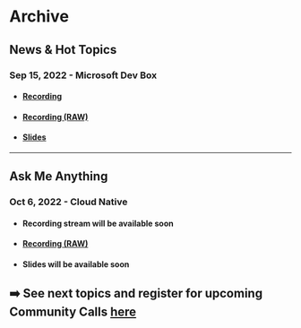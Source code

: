 # Archive


## News & Hot Topics
### Sep 15, 2022 - Microsoft Dev Box

- #### [Recording](https://azdevcall.blob.core.windows.net/recordings/2022-09-15_News-%26-Hot-Topics_Microsoft-Dev-Box.mp4?sp=r&st=2022-09-20T12:29:12Z&se=2023-09-20T20:29:12Z&spr=https&sv=2021-06-08&sr=b&sig=XX2vl1deLhmAzEGLB3yKXv2TB3HNOG5WHpDDAc%2F8qvQ%3D)
- #### [Recording (RAW)](./2022-09-15/2022-09-15_News-&-Hot-Topics_Microsoft-Dev-Box.mp4)
- #### [Slides](./2022-09-15/2022-09-15_News-&-hot-topics_Microsoft-Dev-Box.pdf)

--- 

## Ask Me Anything
### Oct 6, 2022 - Cloud Native
- #### Recording stream will be available soon 
- #### [Recording (RAW)](./2022-10-06/2022-10-06_AskMeAnything-CloudNative.mp4)
- #### Slides will be available soon 

## ➡️ See next topics and register for upcoming Community Calls [here](../README.md#community-calls-in-cy22)

